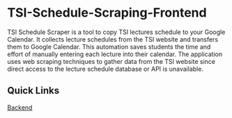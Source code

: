 # TSI-Schedule-Scraping-Frontend
TSI Schedule Scraper is a tool to copy TSI lectures schedule to your Google Calendar. It collects lecture schedules from the TSI website and transfers them to Google Calendar. This automation saves students the time and effort of manually entering each lecture into their calendar. The application uses web scraping techniques to gather data from the TSI website since direct access to the lecture schedule database or API is unavailable.

## Quick Links
[Backend](https://github.com/AndreyPerunov/TSI-Schedule-Scrapping-Backend-v2)
